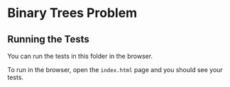 # Binary Trees Problem

## Running the Tests

You can run the tests in this folder in the browser.

To run in the browser, open the `index.html` page and you should see your tests.
